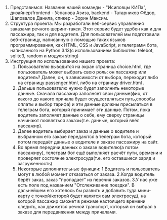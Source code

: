 1) Представимся:
Название нашей команды - "Исиповцы КИПа", дизайнер/frontend - Успанова Азиза, backend - Татарников Фёдор, Шаповалов Данила, спикер - Зорин Максим.
2) Структура проекта:
Мы разработали веб-сервис управления заказами речного шеринг-такси. Этот сервис будет удобен как и для пассажира, так и для водителя. Для пользователей мы подготовили веб-страницу, написанную с помощью таких языков программирования, как HTML, CSS и JavaScript, и телеграмм бота, написанного на Python 3.13(c использованием библиотек: telebot, sqlite3, random и модуля string)
3) Инструкция по использованию нашего проекта:
   1. Пользователю выводится на экран страница choice.html, где пользователь может выбрать свою роль: он пассажир или водитель? Далее, он, в зависимости от выбора, переходит либо на страницу passenger.html, либо на страницу driver.html .
   2. Дальше пользователю нужно будет заполнить некоторые данные. Сначала пассажир заполняет свои данные(фио, от какого до какого причала будет осуществляться путь,способы оплаты и выбор тарифа) и эти данные должны присылаться в телеграм бота, который принимает эти данные. Потом, пока водитель заполняет данные о себе, ему сверху страницы начинают появляться заказы(т.е. данные, который ввёл пассажир).
   3. Далее водитель выбирает заказ и данные о водителе и выбранном его заказе передаются в телеграм бота, который потом передаёт данные о водителе и заказе пассажиру на сайт.
   4. Во время передачи данных о заказе водителю(а потом пассажиру), телеграм бот ещё выполняет расчёт пути, времени и проверяет состояние электросуда(т.е. его оставшиеся заряд и загруженность)
   5. Некоторые дополнительные функции:
      1.Водитель и пользователь могут в любой момент отказаться от заказа.
      2.Когда водитель берёт заказ, заказ "пропадает" из перечня заказов.
      3.У нас уже есть поле под названием "Отслеживание поездки". В дальнейшем его хотелось бы развить и добавить туда мини-карту с точкой(которой будет являтся сам электросуд), на которой пассажир сможет в режиме настоящего времени следить, как движется речной транспорт, который он выбрал в заказе для передвижения между причалами.
